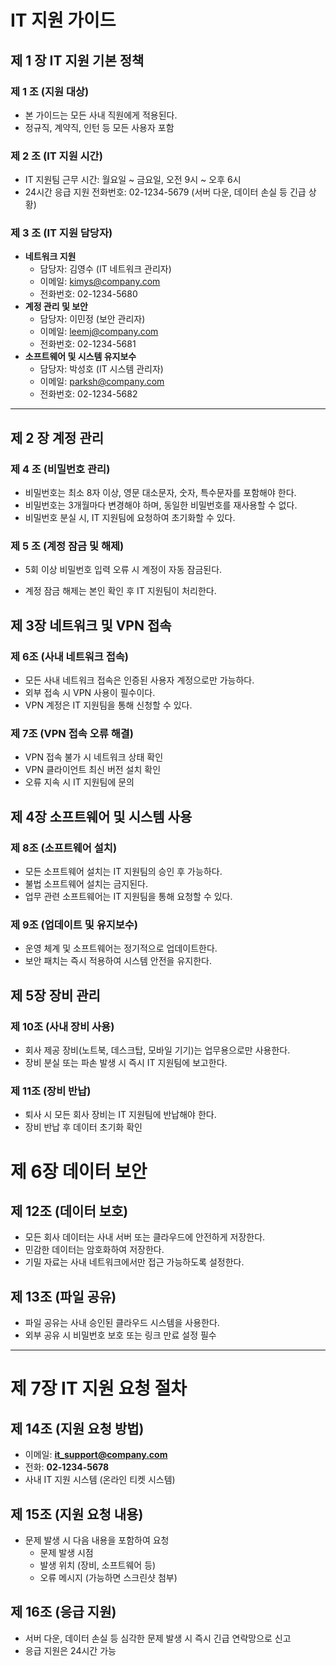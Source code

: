 # IT 지원 가이드

## 제 1 장 IT 지원 기본 정책

### 제 1 조 (지원 대상)
- 본 가이드는 모든 사내 직원에게 적용된다.
- 정규직, 계약직, 인턴 등 모든 사용자 포함

### 제 2 조 (IT 지원 시간)
- IT 지원팀 근무 시간: 월요일 ~ 금요일, 오전 9시 ~ 오후 6시
- 24시간 응급 지원 전화번호: 02-1234-5679 (서버 다운, 데이터 손실 등 긴급 상황)

### 제 3 조 (IT 지원 담당자)
- **네트워크 지원**
  - 담당자: 김영수 (IT 네트워크 관리자)
  - 이메일: kimys@company.com
  - 전화번호: 02-1234-5680
- **계정 관리 및 보안**
  - 담당자: 이민정 (보안 관리자)
  - 이메일: leemj@company.com
  - 전화번호: 02-1234-5681
- **소프트웨어 및 시스템 유지보수**
  - 담당자: 박성호 (IT 시스템 관리자)
  - 이메일: parksh@company.com
  - 전화번호: 02-1234-5682

---

## 제 2 장 계정 관리

### 제 4 조 (비밀번호 관리)
- 비밀번호는 최소 8자 이상, 영문 대소문자, 숫자, 특수문자를 포함해야 한다.
- 비밀번호는 3개월마다 변경해야 하며, 동일한 비밀번호를 재사용할 수 없다.
- 비밀번호 분실 시, IT 지원팀에 요청하여 초기화할 수 있다.

### 제 5 조 (계정 잠금 및 해제)
- 5회 이상 비밀번호 입력 오류 시 계정이 자동 잠금된다.


- 계정 잠금 해제는 본인 확인 후 IT 지원팀이 처리한다.

## 제 3장 네트워크 및 VPN 접속  

### 제 6조 (사내 네트워크 접속)  
- 모든 사내 네트워크 접속은 인증된 사용자 계정으로만 가능하다.  
- 외부 접속 시 VPN 사용이 필수이다.  
- VPN 계정은 IT 지원팀을 통해 신청할 수 있다.  

### 제 7조 (VPN 접속 오류 해결)  
- VPN 접속 불가 시 네트워크 상태 확인  
- VPN 클라이언트 최신 버전 설치 확인  
- 오류 지속 시 IT 지원팀에 문의  

## 제 4장 소프트웨어 및 시스템 사용  

### 제 8조 (소프트웨어 설치)  
- 모든 소프트웨어 설치는 IT 지원팀의 승인 후 가능하다.  
- 불법 소프트웨어 설치는 금지된다.  
- 업무 관련 소프트웨어는 IT 지원팀을 통해 요청할 수 있다.  

### 제 9조 (업데이트 및 유지보수)  
- 운영 체계 및 소프트웨어는 정기적으로 업데이트한다.  
- 보안 패치는 즉시 적용하여 시스템 안전을 유지한다.  

## 제 5장 장비 관리  

### 제 10조 (사내 장비 사용)  
- 회사 제공 장비(노트북, 데스크탑, 모바일 기기)는 업무용으로만 사용한다.  
- 장비 분실 또는 파손 발생 시 즉시 IT 지원팀에 보고한다.  

### 제 11조 (장비 반납)  
- 퇴사 시 모든 회사 장비는 IT 지원팀에 반납해야 한다.  
- 장비 반납 후 데이터 초기화 확인  

# 제 6장 데이터 보안

## 제 12조 (데이터 보호)
- 모든 회사 데이터는 사내 서버 또는 클라우드에 안전하게 저장한다.
- 민감한 데이터는 암호화하여 저장한다.
- 기밀 자료는 사내 네트워크에서만 접근 가능하도록 설정한다.

## 제 13조 (파일 공유)
- 파일 공유는 사내 승인된 클라우드 시스템을 사용한다.
- 외부 공유 시 비밀번호 보호 또는 링크 만료 설정 필수

---

# 제 7장 IT 지원 요청 절차

## 제 14조 (지원 요청 방법)
- 이메일: **it_support@company.com**
- 전화: **02-1234-5678**
- 사내 IT 지원 시스템 (온라인 티켓 시스템)

## 제 15조 (지원 요청 내용)
- 문제 발생 시 다음 내용을 포함하여 요청  
  - 문제 발생 시점  
  - 발생 위치 (장비, 소프트웨어 등)  
  - 오류 메시지 (가능하면 스크린샷 첨부)  

## 제 16조 (응급 지원)
- 서버 다운, 데이터 손실 등 심각한 문제 발생 시 즉시 긴급 연락망으로 신고  
- 응급 지원은 24시간 가능